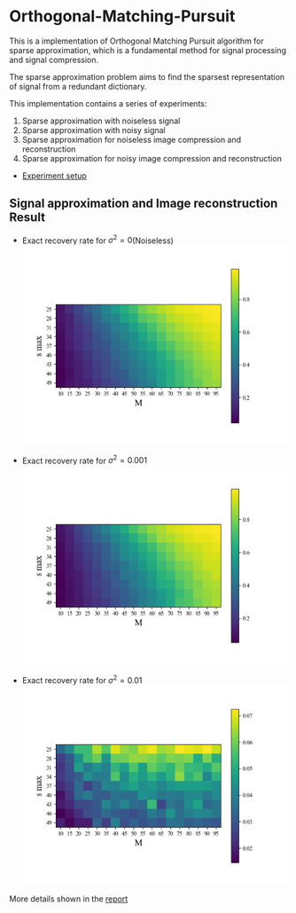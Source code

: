 # Orthogonal-Matching-Pursuit

This is a implementation of Orthogonal Matching Pursuit algorithm for sparse approximation, which is a fundamental method for signal processing and signal compression.

The sparse approximation problem aims to find the sparsest representation of signal from a redundant dictionary.

This implementation contains a series of experiments:
1. Sparse approximation with noiseless signal
2. Sparse approximation with noisy signal
3. Sparse approximation for noiseless image compression and reconstruction
4. Sparse approximation for noisy image compression and reconstruction

- [Experiment setup](Project2019.pdf)

## Signal approximation and Image reconstruction Result 

- Exact recovery rate for $\sigma^2=0$(Noiseless)
![Noise1_N50_sigma0.001](plot/Noiseless/N50_ESR_rate.png)

- Exact recovery rate for $\sigma^2=0.001$
![Noise1_N50_sigma0.001](plot/Noise1/Noise1_N50_sigma0.001.png)

- Exact recovery rate for $\sigma^2=0.01$
![Noise1_N50_sigma0.001](plot/Noise1/Noise1_N50_sigma0.01.png)

More details shown in the [report](report/OMP.pdf)


